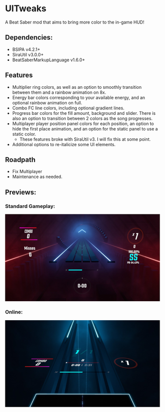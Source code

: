 # UITweaks
A Beat Saber mod that aims to bring more color to the in-game HUD!

## Dependencies:
- BSIPA v4.2.1+
- SiraUtil v3.0.0+
- BeatSaberMarkupLanguage v1.6.0+

## Features
- Multiplier ring colors, as well as an option to smoothly transition between them and a rainbow animation on 8x.
- Energy bar colors corresponding to your available energy, and an optional rainbow animation on full.
- Combo FC line colors, including optional gradient lines.
- Progress bar colors for the fill amount, background and slider. There is also an option to transition between 2 colors as the song progresses.
- Multiplayer player position panel colors for each position, an option to hide the first place animation, and an option for the static panel to use a static color.
  - These features broke with SiraUtil v3. I will fix this at some point.
- Additional options to re-italicize some UI elements.

## Roadpath
- Fix Multiplayer
- Maintenance as needed.

## Previews:
### Standard Gameplay:
![Standard Gameplay](https://github.com/Exomanz/UITweaks/blob/1.2.2/UITweaks/Images/standard.jpg)

### Online:
![Online Gameplay](https://github.com/Exomanz/UITweaks/blob/1.2.2/UITweaks/Images/online.jpg)
